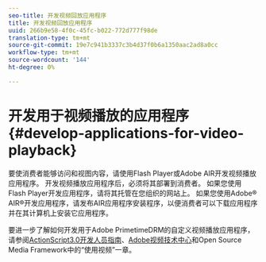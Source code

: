 ```yaml
---
seo-title: 开发视频回放应用程序
title: 开发视频回放应用程序
uuid: 266b9e58-4f0c-45fc-b022-772d777f98de
translation-type: tm+mt
source-git-commit: 19e7c941b3337c3b4d37f0b6a1350aac2ad8a0cc
workflow-type: tm+mt
source-wordcount: '144'
ht-degree: 0%

---
```



# 开发用于视频播放的应用程序{#develop-applications-for-video-playback}

要使消费者能够访问和视图内容，请使用Flash Player或Adobe AIR开发视频播放应用程序。 开发视频播放应用程序后，必须将其部署到消费者。 如果您使用Flash Player开发应用程序，请将其托管在您组织的网站上。 如果您使用Adobe® AIR®开发应用程序，请发布AIR应用程序安装程序，以便消费者可以下载应用程序并在其计算机上安装它应用程序。

要进一步了解如何开发用于Adobe PrimetimeDRM的自定义视频播放应用程序，请参阅[ActionScript3.0开发人员指南](https://help.adobe.com/en_US/as3/dev/WS9936fa0d5984e93b3f4f38ec1272a447844-8000.html)、[Adobe视频技术中心](https://www.adobe.com/devnet/video/)和Open Source Media Framework中的“使用视频”一章。